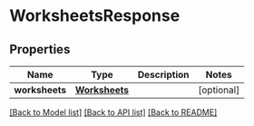 # WorksheetsResponse

## Properties
Name | Type | Description | Notes
------------ | ------------- | ------------- | -------------
**worksheets** | [**Worksheets**](Worksheets.md) |  | [optional] 

[[Back to Model list]](../README.md#documentation-for-models) [[Back to API list]](../README.md#documentation-for-api-endpoints) [[Back to README]](../README.md)


